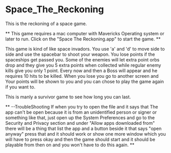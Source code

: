 # Space_The_Reckoning
This is the reckoning of a space game.

**
This game requires a mac computer with Mavericks Operating system or later to run. Click on the "Space The Reckoning.app"
to start the game.
**

This game is kind of like space invadors. You use 'a' and 'd' to move side to side and use the spacebar to 
shoot your weapon. You lose points if the spaceships get passed you. Some of the enemies will let extra point
orbs drop and they give you 5 extra points when collected while regular enemy kills give you only 1 point.
Every now and then a Boss will appear and he requires 10 hits to be killed. When you lose you go to another screen 
and Your points will be shown to you and you can chose to play the game again if you want to.

This is manly a survivor game to see how long you can last.

**
--TroubleShooting
If when you try to open the file and it says that The app can't be open because it is from an unidentified person or signer or something like that, just open up the System Preferences and go to the Security and Privacy section and under "Allow apps downloaded from" there will be a thing that list the app and a button beside it that says "open anyway" press that and it should work or show one more window which you will have to press okay and then the game should start and it should be playable from then on and you won't have to do this again. 
**
